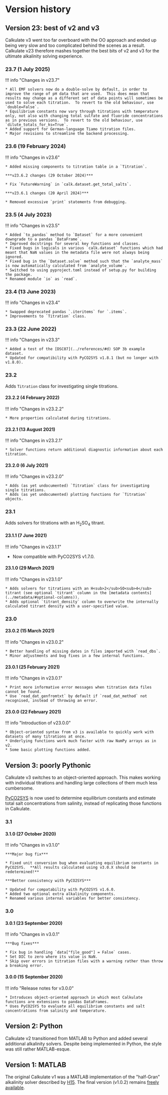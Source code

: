 # Version history

## Version 23: best of v2 and v3

Calkulate v3 went too far overboard with the OO approach and ended up being very slow and too complicated behind the scenes as a result.  Calkulate v23 therefore mashes together the best bits of v2 and v3 for the ultimate alkalinity solving experience.

<!-- Added support for VINDTA titration files where the CRM button was used for running reference materials. -->

### 23.7 (1 July 2025)

!!! info "Changes in v23.7"

    * All EMF solvers now do a double-solve by default, in order to improve the range of pH data that are used.  This does mean that results may change as a different set of data points will sometimes be used to solve each titration.  To revert to the old behaviour, use `double=False`.
    * Equilibrium constants now vary through titrations with temperature only, not also with changing total sulfate and fluoride concentrations as in previous versions.  To revert to the old behaviour, use `dilute_totals_for_ks=True`.
    * Added support for German-language Tiamo titration files.
    * Major revisions to streamline the backend processing.

### 23.6 (19 February 2024)

!!! info "Changes in v23.6"

    * Added missing components to titration table in a `Titration`.

    ***v23.6.2 changes (29 October 2024)***

    * Fix `FutureWarning` in `calk.dataset.get_total_salts`.

    ***v23.6.1 changes (20 April 2024)***

    * Removed excessive `print` statements from debugging.

### 23.5 (4 July 2023)

!!! info "Changes in v23.5"

    * Added `to_pandas` method to `Dataset` for a more convenient downgrade to a pandas `DataFrame`.
    * Improved docstrings for several key functions and classes.
    * Fixed bugs in logicals in various `calk.dataset` functions which had meant that NaN values in the metadata file were not always being ignored.
    * Fixed bug in the `Dataset.solve` method such that the `analyte_mass` is now automatically calculated from `analyte_volume`.
    * Switched to using pyproject.toml instead of setup.py for building the package.
    * Renamed module `io` as `read`.

### 23.4 (13 June 2023)

!!! info "Changes in v23.4"

    * Swapped deprecated pandas `.iteritems` for `.items`.
    * Improvements to `Titration` class.

### 23.3 (22 June 2022)

!!! info "Changes in v23.3"

    * Added a test of the [DSC07](../references/#d) SOP 3b example dataset.
    * Updated for compatibility with PyCO2SYS v1.8.1 (but no longer with v1.8.0).

### 23.2

Adds `Titration` class for investigating single titrations.

#### 23.2.2 (4 February 2022)

!!! info "Changes in v23.2.2"

    * More properties calculated during titrations.

#### 23.2.1 (13 August 2021)

!!! info "Changes in v23.2.1"

    * Solver functions return additional diagnostic information about each titration.

#### 23.2.0 (6 July 2021)

!!! info "Changes in v23.2.0"

    * Adds (as yet undocumented) `Titration` class for investigating single titrations.
    * Adds (as yet undocumented) plotting functions for `Titration` objects.

### 23.1

Adds solvers for titrations with an H<sub>2</sub>SO<sub>4</sub> titrant.

#### 23.1.1 (7 June 2021)

!!! info "Changes in v23.1.1"

   * Now compatible with PyCO2SYS v1.7.0.

#### 23.1.0 (29 March 2021)

!!! info "Changes in v23.1.0"

    * Adds solvers for titrations with an H<sub>2</sub>SO<sub>4</sub> titrant (see optional `titrant` column in the [metadata contents](../metadata/#optional-columns)).
    * Adds optional `titrant_density` column to overwrite the internally calculated titrant density with a user-specified value.

### 23.0

#### 23.0.2 (15 March 2021)

!!! info "Changes in v23.0.2"

    * Better handling of missing dates in files imported with `read_dbs`.
    * Minor adjustments and bug fixes in a few internal functions.

#### 23.0.1 (25 February 2021)

!!! info "Changes in v23.0.1"

    * Print more informative error messages when titration data files cannot be found.
    * Use `read_dat_genfromtxt` by default if `read_dat_method` not recognised, instead of throwing an error.

#### 23.0.0 (22 February 2021)

!!! info "Introduction of v23.0.0"

    * Object-oriented syntax from v3 is available to quickly work with datasets of many titrations at once.
    * Underlying functions work much faster with raw NumPy arrays as in v2.
    * Some basic plotting functions added.

## Version 3: poorly Pythonic

Calkulate v3 switches to an object-oriented approach.  This makes working with individual titrations and handling large collections of them much less cumbersome.

[PyCO2SYS](https://PyCO2SYS.rtfd.io) is now used to determine equilibrium constants and estimate total salt concentrations from salinity, instead of replicating those functions in Calkulate.

### 3.1

#### 3.1.0 (27 October 2020)

!!! info "Changes in v3.1.0"

    ***Major bug fix***

    * Fixed unit conversion bug when evaluating equilibrium constants in PyCO2SYS.  **All results calculated using v3.0.X should be redetermined!**

    ***Better consistency with PyCO2SYS***

    * Updated for compatability with PyCO2SYS v1.6.0.
    * Added two optional extra alkalinity components.
    * Renamed various internal variables for better consistency.

### 3.0

#### 3.0.1 (23 September 2020)

!!! info "Changes in v3.0.1"

    ***Bug fixes***

    * Fix bug in handling `data["file_good"] = False` cases.
    * Set DIC to zero where its value is NaN.
    * Skip over errors in titration files with a warning rather than throw a breaking error.

#### 3.0.0 (15 September 2020)

!!! info "Release notes for v3.0.0"

    * Introduces object-oriented approach in which most Calkulate functions are extensions to pandas DataFrames.
    * Uses PyCO2SYS to evaluate all equilibrium constants and salt concentrations from salinity and temperature.

## Version 2: Python

Calkulate v2 transitioned from MATLAB to Python and added several additional alkalinity solvers.  Despite being implemented in Python, the style was still rather MATLAB-esque.

## Version 1: MATLAB

The original Calkulate v1 was a MATLAB implementation of the "half-Gran" alkalinity solver described by [H15](../references/#h). The final version (v1.0.2) remains [freely available](https://github.com/mvdh7/calkulate/tree/1.0.2).

